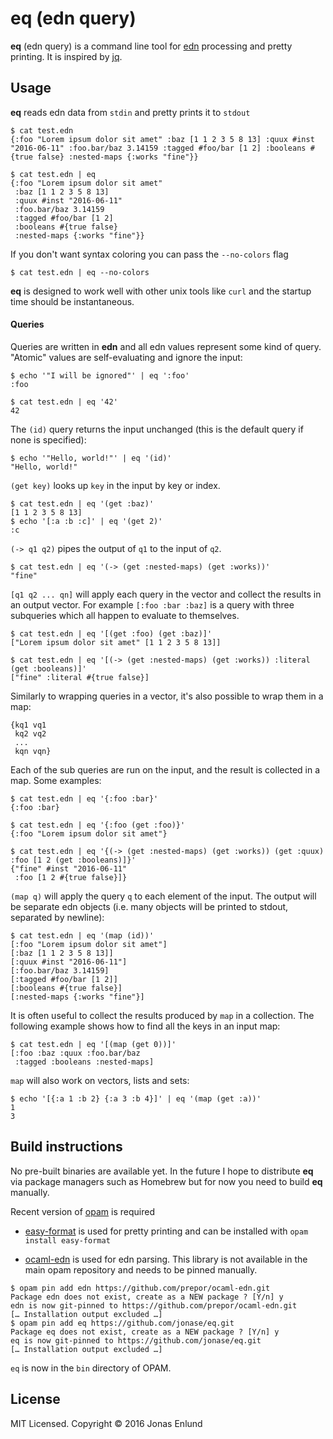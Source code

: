 # eq (edn query)

**eq** (edn query) is a command line tool for
[edn](https://github.com/edn-format/edn) processing and pretty
printing. It is inspired by [jq](https://stedolan.github.io/jq/).

## Usage

**eq** reads edn data from `stdin` and pretty prints it to `stdout`

```edn
$ cat test.edn
{:foo "Lorem ipsum dolor sit amet" :baz [1 1 2 3 5 8 13] :quux #inst "2016-06-11" :foo.bar/baz 3.14159 :tagged #foo/bar [1 2] :booleans #{true false} :nested-maps {:works "fine"}}
```

```edn
$ cat test.edn | eq
{:foo "Lorem ipsum dolor sit amet"
 :baz [1 1 2 3 5 8 13]
 :quux #inst "2016-06-11"
 :foo.bar/baz 3.14159
 :tagged #foo/bar [1 2]
 :booleans #{true false}
 :nested-maps {:works "fine"}}
```

If you don't want syntax coloring you can pass the `--no-colors` flag

```edn
$ cat test.edn | eq --no-colors
```

**eq** is designed to work well with other unix tools like `curl` and the
  startup time should be instantaneous.

#### Queries

Queries are written in **edn** and all edn values represent some kind
of query. "Atomic" values are self-evaluating and ignore the input:

```edn
$ echo '"I will be ignored"' | eq ':foo'
:foo

$ cat test.edn | eq '42'
42
```

The `(id)` query returns the input unchanged (this is the default
query if none is specified):

```edn
$ echo '"Hello, world!"' | eq '(id)'
"Hello, world!"
```

`(get key)` looks up `key` in the input by key or index.

```edn
$ cat test.edn | eq '(get :baz)'
[1 1 2 3 5 8 13]
$ echo '[:a :b :c]' | eq '(get 2)'
:c
```

`(-> q1 q2)` pipes the output of `q1` to the input of `q2`.

```edn
$ cat test.edn | eq '(-> (get :nested-maps) (get :works))'
"fine"
```

`[q1 q2 ... qn]` will apply each query in the vector and collect the
  results in an output vector. For example `[:foo :bar :baz]` is a
  query with three subqueries which all happen to evaluate to
  themselves.

```edn
$ cat test.edn | eq '[(get :foo) (get :baz)]'
["Lorem ipsum dolor sit amet" [1 1 2 3 5 8 13]]

$ cat test.edn | eq '[(-> (get :nested-maps) (get :works)) :literal (get :booleans)]'
["fine" :literal #{true false}]
```

Similarly to wrapping queries in a vector, it's also possible to wrap them in a map:

```edn
{kq1 vq1
 kq2 vq2
 ...
 kqn vqn}
```

Each of the sub queries are run on the input, and the result is
collected in a map. Some examples:

```edn
$ cat test.edn | eq '{:foo :bar}'
{:foo :bar}

$ cat test.edn | eq '{:foo (get :foo)}'
{:foo "Lorem ipsum dolor sit amet"}

$ cat test.edn | eq '{(-> (get :nested-maps) (get :works)) (get :quux) :foo [1 2 (get :booleans)]}'
{"fine" #inst "2016-06-11"
 :foo [1 2 #{true false}]}
```

`(map q)` will apply the query `q` to each element of the input. The
  output will be separate edn objects (i.e. many objects will be
  printed to stdout, separated by newline):

```edn
$ cat test.edn | eq '(map (id))'
[:foo "Lorem ipsum dolor sit amet"]
[:baz [1 1 2 3 5 8 13]]
[:quux #inst "2016-06-11"]
[:foo.bar/baz 3.14159]
[:tagged #foo/bar [1 2]]
[:booleans #{true false}]
[:nested-maps {:works "fine"}]
```

It is often useful to collect the results produced by `map` in a
collection. The following example shows how to find all the keys in an
input map:

```edn
$ cat test.edn | eq '[(map (get 0))]'
[:foo :baz :quux :foo.bar/baz
 :tagged :booleans :nested-maps]
```

`map` will also work on vectors, lists and sets:

```edn
$ echo '[{:a 1 :b 2} {:a 3 :b 4}]' | eq '(map (get :a))'
1
3
```

## Build instructions

No pre-built binaries are available yet. In the future I hope to
distribute **eq** via package managers such as Homebrew but for now
you need to build **eq** manually.

Recent version of [opam](https://opam.ocaml.org) is required

* [easy-format](http://mjambon.com/easy-format.html) is used for
  pretty printing and can be installed with `opam install easy-format`

* [ocaml-edn](https://github.com/prepor/ocaml-edn) is used for edn
  parsing. This library is not available in the main opam repository
  and needs to be pinned manually.

```
$ opam pin add edn https://github.com/prepor/ocaml-edn.git
Package edn does not exist, create as a NEW package ? [Y/n] y
edn is now git-pinned to https://github.com/prepor/ocaml-edn.git
[… Installation output excluded …]
$ opam pin add eq https://github.com/jonase/eq.git
Package eq does not exist, create as a NEW package ? [Y/n] y
eq is now git-pinned to https://github.com/jonase/eq.git
[… Installation output excluded …]
```

`eq` is now in the `bin` directory of OPAM.

## License

MIT Licensed. Copyright © 2016 Jonas Enlund
